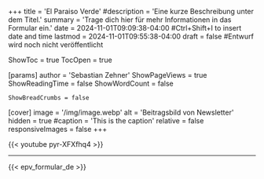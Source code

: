 +++
title = 'El Paraiso Verde'
#description = 'Eine kurze Beschreibung unter dem Titel.'
summary = 'Trage dich hier für mehr Informationen in das Formular ein.'
date = 2024-11-01T09:09:38-04:00 #Ctrl+Shift+I to insert date and time
lastmod = 2024-11-01T09:55:38-04:00
draft = false #Entwurf wird noch nicht veröffentlicht

ShowToc = true
TocOpen = true

[params]
    author = 'Sebastian Zehner'
    ShowPageViews = true
    ShowReadingTime = false
    ShowWordCount = false

    ShowBreadCrumbs = false

[cover]
    image = '/img/image.webp'
    alt = 'Beitragsbild von Newsletter'
    hidden = true
    #caption = 'This is the caption'
    relative = false
    responsiveImages = false
+++

{{< youtube pyr-XFXfhq4 >}}

---

{{< epv_formular_de >}}

<!-- {{< chat testroom >}} -->
